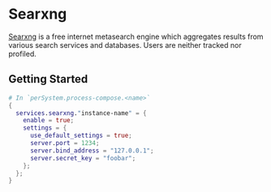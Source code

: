 # Searxng

[Searxng](https://github.com/searxng/searxng) is a free internet metasearch engine which aggregates results from various search services and databases. Users are neither tracked nor profiled.

## Getting Started

```nix
# In `perSystem.process-compose.<name>`
{
  services.searxng."instance-name" = {
    enable = true;
    settings = {
      use_default_settings = true;
      server.port = 1234;
      server.bind_address = "127.0.0.1";
      server.secret_key = "foobar";
    };
  };
}
```
